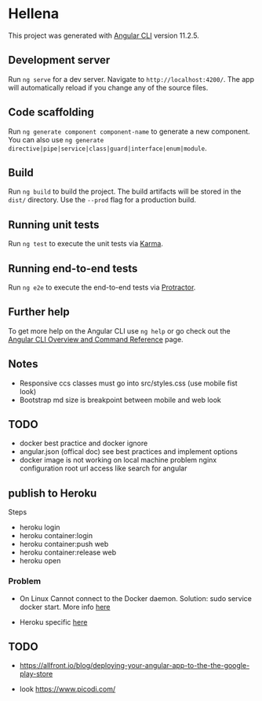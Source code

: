 # Hellena

This project was generated with [Angular CLI](https://github.com/angular/angular-cli) version 11.2.5.

## Development server

Run `ng serve` for a dev server. Navigate to `http://localhost:4200/`. The app will automatically reload if you change any of the source files.

## Code scaffolding

Run `ng generate component component-name` to generate a new component. You can also use `ng generate directive|pipe|service|class|guard|interface|enum|module`.

## Build

Run `ng build` to build the project. The build artifacts will be stored in the `dist/` directory. Use the `--prod` flag for a production build.

## Running unit tests

Run `ng test` to execute the unit tests via [Karma](https://karma-runner.github.io).

## Running end-to-end tests

Run `ng e2e` to execute the end-to-end tests via [Protractor](http://www.protractortest.org/).

## Further help

To get more help on the Angular CLI use `ng help` or go check out the [Angular CLI Overview and Command Reference](https://angular.io/cli) page.

## Notes

* Responsive ccs classes must go into src/styles.css (use mobile fist look)
* Bootstrap md size is breakpoint between mobile and web look

## TODO
* docker best practice and docker ignore
* angular.json (offical doc) see best practices and implement options
* docker image is not working on local machine problem nginx configuration root url access like search for angular

## publish to Heroku

Steps
* heroku login
* heroku container:login
* heroku container:push web
* heroku container:release web
* heroku open

### Problem

* On Linux Cannot connect to the Docker daemon. Solution: sudo service docker start. More info [here](https://phoenixnap.com/kb/cannot-connect-to-the-docker-daemon-error)

* Heroku specific [here](https://dev.to/levelupkoodarit/deploying-containerized-nginx-to-heroku-how-hard-can-it-be-3g14)

## TODO

* https://allfront.io/blog/deploying-your-angular-app-to-the-the-google-play-store

* look https://www.picodi.com/
